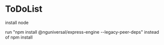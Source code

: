 # ToDoList

install node

run "npm install @nguniversal/express-engine --legacy-peer-deps" instead of npm install
